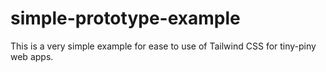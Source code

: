 # simple-prototype-example

This is a very simple example for ease to use of Tailwind CSS for tiny-piny web apps.
